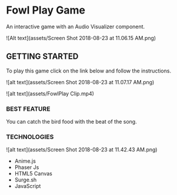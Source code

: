 # Fowl Play Game

An interactive game with an Audio Visualizer component.

![Alt text](assets/Screen Shot 2018-08-23 at 11.06.15 AM.png)

## GETTING STARTED

To play this game click on the link below and follow the instructions.

![alt text](assets/Screen Shot 2018-08-23 at 11.07.17 AM.png)

![alt text](assets/FowlPlay Clip.mp4)

### BEST FEATURE

You can catch the bird food with the beat of the song.

### TECHNOLOGIES

![alt text](assets/Screen Shot 2018-08-23 at 11.42.43 AM.png)

* Anime.js
* Phaser Js
* HTML5 Canvas
* Surge.sh
* JavaScript




